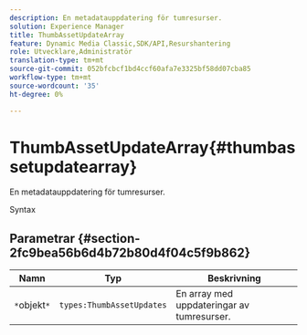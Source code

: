 ```yaml
---
description: En metadatauppdatering för tumresurser.
solution: Experience Manager
title: ThumbAssetUpdateArray
feature: Dynamic Media Classic,SDK/API,Resurshantering
role: Utvecklare,Administratör
translation-type: tm+mt
source-git-commit: 052bfcbcf1bd4ccf60afa7e3325bf58dd07cba85
workflow-type: tm+mt
source-wordcount: '35'
ht-degree: 0%

---
```



# ThumbAssetUpdateArray{#thumbassetupdatearray}

En metadatauppdatering för tumresurser.

Syntax

## Parametrar {#section-2fc9bea56b6d4b72b80d4f04c5f9b862}

| Namn | Typ | Beskrivning |
|---|---|---|
| `*`objekt`*` | `types:ThumbAssetUpdates` | En array med uppdateringar av tumresurser. |

